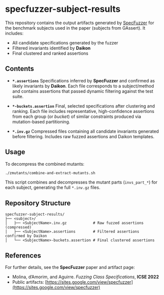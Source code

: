 # specfuzzer-subject-results

This repository contains the output artifacts generated by [SpecFuzzer](https://github.com/facumolina/specfuzzer) for the benchmark subjects used in the paper (subjects from GAssert). It includes:

- All candidate specifications generated by the fuzzer
- Filtered invariants identified by **Daikon**
- Final clustered and ranked assertions

## Contents

- **`*.assertions`**
  Specifications inferred by **SpecFuzzer** and confirmed as likely invariants by **Daikon**. Each file corresponds to a subject/method and contains assertions that passed dynamic filtering against the test suite.

- **`*-buckets.assertion`**
  Final, selected specifications after clustering and ranking. Each file includes representative, high-confidence assertions from each group (or _bucket_) of similar constraints produced via mutation-based partitioning.

- **`*.inv.gz`**
  Compressed files containing all candidate invariants generated before filtering. Includes raw fuzzed assertions and Daikon templates.

## Usage

To decompress the combined mutants:

```bash
./zmutants/combine-and-extract-mutants.sh
```

This script combines and decompresses the mutant parts (`invs_part_*`) for each subject, generating the full `*.inv.gz` files.

## Repository Structure

```
specfuzzer-subject-results/
├── <subject>/
│   ├── <SubjectName>.inv.gz            # Raw fuzzed assertions (compressed)
│   ├── <SubjectName>.assertions        # Filtered assertions confirmed by Daikon
│   └── <SubjectName>-buckets.assertion # Final clustered assertions
```

## References

For further details, see the **SpecFuzzer** paper and artifact page:

- Molina, d’Amorim, and Aguirre. _Fuzzing Class Specifications_, **ICSE 2022**
- Public artifacts: [https://sites.google.com/view/specfuzzer](https://sites.google.com/view/specfuzzer)
